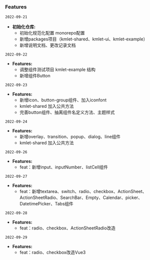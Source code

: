### Features

`2022-09-21`
- **初始化仓库:** 
  - 初始化规范化配置 monorepo配置 
  - 新增packages项目（kmlet-shared、kmlet-ui、kmlet-example）
  - 新增说明文档、更改记录文档 

`2022-09-22`
- **Features:** 
  -  调整组件测试项目 kmlet-example 结构
  -  新增组件Button

`2022-09-23`  
- **Features:** 
  - 新增icon、button-group组件、加入iconfont
  - kmlet-shared 加入公共方法
  - 完善button组件、抽离组件名定义方法、主题样式

`2022-09-24`  
- **Features:** 
  - 新增overlay、transition、popup、dialog、line组件
  - kmlet-shared 加入公共方法
  
`2022-09-26`  
- **Features:** 
  - feat：新增input、inputNumber、listCell组件

`2022-09-27`  
- **Features:** 
  - feat：新增textarea、switch、radio、checkbox、ActionSheet、ActionSheetRadio、SearchBar、Empty、Calendar、picker、DatetimePicker、Tabs组件

`2022-09-28`  
- **Features:** 
  - feat：radio、checkbox、ActionSheetRadio改造

`2022-09-29`  
- **Features:** 
  - feat：radio、checkbox改造Vue3